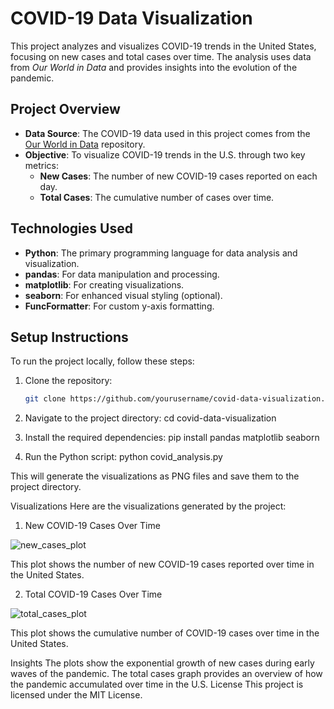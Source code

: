 # COVID-19 Data Visualization

This project analyzes and visualizes COVID-19 trends in the United States, focusing on new cases and total cases over time. The analysis uses data from *Our World in Data* and provides insights into the evolution of the pandemic.

## Project Overview

- **Data Source**: The COVID-19 data used in this project comes from the [Our World in Data](https://github.com/owid/covid-19-data) repository.
- **Objective**: To visualize COVID-19 trends in the U.S. through two key metrics:
  - **New Cases**: The number of new COVID-19 cases reported on each day.
  - **Total Cases**: The cumulative number of cases over time.

## Technologies Used

- **Python**: The primary programming language for data analysis and visualization.
- **pandas**: For data manipulation and processing.
- **matplotlib**: For creating visualizations.
- **seaborn**: For enhanced visual styling (optional).
- **FuncFormatter**: For custom y-axis formatting.

## Setup Instructions

To run the project locally, follow these steps:

1. Clone the repository:
   ```bash
   git clone https://github.com/yourusername/covid-data-visualization.git

2. Navigate to the project directory:
   cd covid-data-visualization
   
4. Install the required dependencies:
   pip install pandas matplotlib seaborn

6. Run the Python script:
   python covid_analysis.py
   
This will generate the visualizations as PNG files and save them to the project directory.

Visualizations
Here are the visualizations generated by the project:

1. New COVID-19 Cases Over Time

![new_cases_plot](https://github.com/user-attachments/assets/ed143750-dc50-4b80-b275-dd5d283560a0)

This plot shows the number of new COVID-19 cases reported over time in the United States.

2. Total COVID-19 Cases Over Time

![total_cases_plot](https://github.com/user-attachments/assets/c10be630-7e2e-4ee6-a479-0b9058d97fd9)

This plot shows the cumulative number of COVID-19 cases over time in the United States.

Insights
The plots show the exponential growth of new cases during early waves of the pandemic.
The total cases graph provides an overview of how the pandemic accumulated over time in the U.S.
License
This project is licensed under the MIT License.
